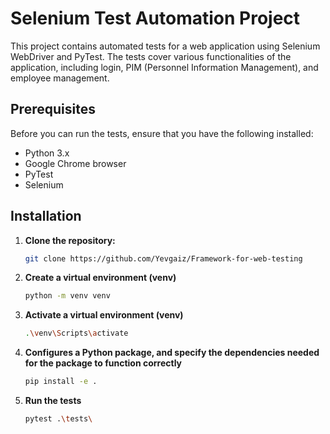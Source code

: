 # Selenium Test Automation Project

This project contains automated tests for a web application using Selenium WebDriver and PyTest. The tests cover various functionalities of the application, including login, PIM (Personnel Information Management), and employee management.

## Prerequisites

Before you can run the tests, ensure that you have the following installed:

- Python 3.x
- Google Chrome browser
- PyTest
- Selenium


## Installation

1. **Clone the repository:**

   ```sh
   git clone https://github.com/Yevgaiz/Framework-for-web-testing
   
2. **Create a virtual environment (venv)**

   ```sh
   python -m venv venv
   
3. **Activate a virtual environment (venv)**

   ```sh
   .\venv\Scripts\activate
   
4. **Configures a Python package, and specify the dependencies needed for the package to function correctly**

   ```sh
   pip install -e .   
   
5. **Run the tests**

   ```sh
   pytest .\tests\